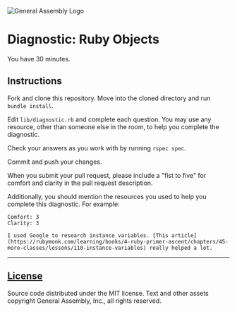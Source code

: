 ![General Assembly Logo](https://camo.githubusercontent.com/1a91b05b8f4d44b5bbfb83abac2b0996d8e26c92/687474703a2f2f692e696d6775722e636f6d2f6b6538555354712e706e67)

# Diagnostic: Ruby Objects

You have 30 minutes.

## Instructions

Fork and clone this repository.
Move into the cloned directory and run `bundle install`.

Edit `lib/diagnostic.rb` and complete each question.
You may use any resource, other than someone else in the room,
to help you complete the diagnostic.

Check your answers as you work with by running `rspec spec`.

Commit and push your changes.

When you submit your pull request, please include a "fist to five"
for comfort and clarity in the pull request description.

Additionally,
you should mention the resources you used to help you complete this diagnostic.
For example:

```
Comfort: 3
Clarity: 3

I used Google to research instance variables. [This article](https://rubymonk.com/learning/books/4-ruby-primer-ascent/chapters/45-more-classes/lessons/110-instance-variables) really helped a lot.
```

---

[License](LICENSE)
------------------

Source code distributed under the MIT license. Text and other assets copyright General Assembly, Inc., all rights reserved.
